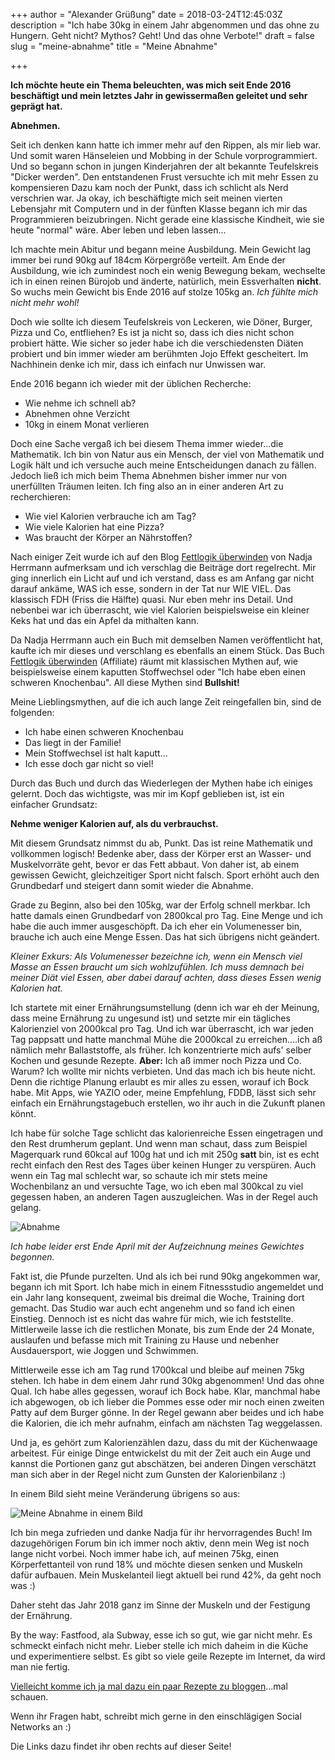+++
author = "Alexander Grüßung"
date = 2018-03-24T12:45:03Z
description = "Ich habe 30kg in einem Jahr abgenommen und das ohne zu Hungern. Geht nicht? Mythos? Geht! Und das ohne Verbote!"
draft = false
slug = "meine-abnahme"
title = "Meine Abnahme"

+++

**Ich möchte heute ein Thema beleuchten, was mich seit Ende 2016 beschäftigt und mein letztes Jahr in gewissermaßen geleitet und sehr geprägt hat.**

**Abnehmen.**

Seit ich denken kann hatte ich immer mehr auf den Rippen, als mir lieb war. Und somit waren Hänseleien und Mobbing in der Schule vorprogrammiert. Und so begann schon in jungen Kinderjahren der alt bekannte Teufelskreis "Dicker werden". 
Den entstandenen Frust versuchte ich mit mehr Essen zu kompensieren
Dazu kam noch der Punkt, dass ich schlicht als Nerd verschrien war. Ja okay, ich beschäftigte mich seit meinen vierten Lebensjahr mit Computern und in der fünften Klasse begann ich mir das Programmieren beizubringen. Nicht gerade eine klassische Kindheit, wie sie heute "normal" wäre. 
Aber leben und leben lassen...

Ich machte mein Abitur und begann meine Ausbildung. Mein Gewicht lag immer bei rund 90kg auf 184cm Körpergröße verteilt. Am Ende der Ausbildung, wie ich zumindest noch ein wenig Bewegung bekam, wechselte ich in einen reinen Bürojob und änderte, natürlich, mein Essverhalten **nicht**. So wuchs mein Gewicht bis Ende 2016 auf stolze 105kg an. *Ich fühlte mich nicht mehr wohl!*

Doch wie sollte ich diesem Teufelskreis von Leckeren, wie Döner, Burger, Pizza und Co, entfliehen? Es ist ja nicht so, dass ich dies nicht schon probiert hätte. Wie sicher so jeder habe ich die verschiedensten Diäten probiert und bin immer wieder am berühmten Jojo Effekt gescheitert. Im Nachhinein denke ich mir, dass ich einfach nur Unwissen war.

Ende 2016 begann ich wieder mit der üblichen Recherche:
* Wie nehme ich schnell ab?
* Abnehmen ohne Verzicht
* 10kg in einem Monat verlieren

Doch eine Sache vergaß ich bei diesem Thema immer wieder...die Mathematik.
Ich bin von Natur aus ein Mensch, der viel von Mathematik und Logik hält und ich versuche auch meine Entscheidungen danach zu fällen.
Jedoch ließ ich mich beim Thema Abnehmen bisher immer nur von unerfüllten Träumen leiten.
Ich fing also an in einer anderen Art zu recherchieren:

* Wie viel Kalorien verbrauche ich am Tag?
* Wie viele Kalorien hat eine Pizza?
* Was braucht der Körper an Nährstoffen?

Nach einiger Zeit wurde ich auf den Blog [Fettlogik überwinden](https://meaju.de/w3O) von Nadja Herrmann aufmerksam und ich verschlag die Beiträge dort regelrecht. Mir ging innerlich ein Licht auf und ich verstand, dass es am Anfang gar nicht darauf ankäme, WAS ich esse, sondern in der Tat nur WIE VIEL. Das klassisch FDH (Friss die Hälfte) quasi. Nur eben mehr ins Detail. Und nebenbei war ich überrascht, wie viel Kalorien beispielsweise ein kleiner Keks hat und das ein Apfel da mithalten kann. 

Da Nadja Herrmann auch ein Buch mit demselben Namen veröffentlicht hat, kaufte ich mir dieses und verschlang es ebenfalls an einem Stück. Das Buch [Fettlogik überwinden](https://meaju.de/6fH) (Affiliate) räumt mit klassischen Mythen auf, wie beispielsweise einem kaputten Stoffwechsel oder "Ich habe eben einen schweren Knochenbau". All diese Mythen sind **Bullshit!**

Meine Lieblingsmythen, auf die ich auch lange Zeit reingefallen bin, sind de folgenden:

- Ich habe einen schweren Knochenbau
- Das liegt in der Familie!
- Mein Stoffwechsel ist halt kaputt...
- Ich esse doch gar nicht so viel!

Durch das Buch und durch das Wiederlegen der Mythen habe ich einiges gelernt. Doch das wichtigste, was mir im Kopf geblieben ist, ist ein einfacher Grundsatz:

**Nehme weniger Kalorien auf, als du verbrauchst.**

Mit diesem Grundsatz nimmst du ab, Punkt. Das ist reine Mathematik und vollkommen logisch!
Bedenke aber, dass der Körper erst an Wasser- und Muskelvorräte geht, bevor er das Fett abbaut. 
Von daher ist, ab einem gewissen Gewicht, gleichzeitiger Sport nicht falsch. Sport erhöht auch den Grundbedarf und steigert dann somit wieder die Abnahme.

Grade zu Beginn, also bei den 105kg, war der Erfolg schnell merkbar. Ich hatte damals einen Grundbedarf von 2800kcal pro Tag. Eine Menge und ich habe die auch immer ausgeschöpft. Da ich eher ein Volumenesser bin, brauche ich auch eine Menge Essen. Das hat sich übrigens nicht geändert.

*Kleiner Exkurs: Als Volumenesser bezeichne ich, wenn ein Mensch viel Masse an Essen braucht um sich wohlzufühlen. Ich muss demnach bei meiner Diät viel Essen, aber dabei darauf achten, dass dieses Essen wenig Kalorien hat.*

Ich startete mit einer Ernährungsumstellung (denn ich war eh der Meinung, dass meine Ernährung zu ungesund ist) und setzte mir ein tägliches Kalorienziel von 2000kcal pro Tag. Und ich war überrascht, ich war jeden Tag pappsatt und hatte manchmal Mühe die 2000kcal zu erreichen....ich aß nämlich mehr Ballaststoffe, als früher. Ich konzentrierte mich aufs' selber Kochen und gesunde Rezepte. 
**Aber:** Ich aß immer noch Pizza und Co. Warum? Ich wollte mir nichts verbieten. Und das mach ich bis heute nicht. Denn die richtige Planung erlaubt es mir alles zu essen, worauf ich Bock habe.
Mit Apps, wie YAZIO oder, meine Empfehlung, FDDB, lässt sich sehr einfach ein Ernährungstagebuch erstellen, wo ihr auch in die Zukunft planen könnt.

Ich habe für solche Tage schlicht das kalorienreiche Essen eingetragen und den Rest drumherum geplant. Und wenn man schaut, dass zum Beispiel Magerquark rund 60kcal auf 100g hat und ich mit 250g **satt** bin, ist es echt recht einfach den Rest des Tages über keinen Hunger zu verspüren. 
Auch wenn ein Tag mal schlecht war, so schaute ich mir stets meine Wochenbilanz an und versuchte Tage, wo ich eben mal 300kcal zu viel gegessen haben, an anderen Tagen auszugleichen. Was in der Regel auch gelang.

![Abnahme](http://img.gruessung.eu/?f=1514588049.png)

*Ich habe leider erst Ende April mit der Aufzeichnung meines Gewichtes begonnen.*

Fakt ist, die Pfunde purzelten. Und als ich bei rund 90kg angekommen war, begann ich mit Sport. Ich habe mich in einem Fitnessstudio angemeldet und ein Jahr lang konsequent, zweimal bis dreimal die Woche, Training dort gemacht. Das Studio war auch echt angenehm und so fand ich einen Einstieg. Dennoch ist es nicht das wahre für mich, wie ich feststellte. Mittlerweile lasse ich die restlichen Monate, bis zum Ende der 24 Monate, auslaufen und befasse mich mit Training zu Hause und nebenher Ausdauersport, wie Joggen und Schwimmen.

Mittlerweile esse ich am Tag rund 1700kcal und bleibe auf meinen 75kg stehen. Ich habe in dem einem Jahr rund 30kg abgenommen! Und das ohne Qual. Ich habe alles gegessen, worauf ich Bock habe. Klar, manchmal habe ich abgewogen, ob ich lieber die Pommes esse oder mir noch einen zweiten Patty auf dem Burger gönne. In der Regel gewann aber beides und ich habe die Kalorien, die ich mehr aufnahm, einfach am nächsten Tag weggelassen.

Und ja, es gehört zum Kalorienzählen dazu, dass du mit der Küchenwaage arbeitest. Für einige Dinge entwickelst du mit der Zeit auch ein Auge und kannst die Portionen ganz gut abschätzen, bei anderen Dingen verschätzt man sich aber in der Regel nicht zum Gunsten der Kalorienbilanz :) 

In einem Bild sieht meine Veränderung übrigens so aus:

![Meine Abnahme in einem Bild](http://img.gruessung.eu/?f=1499930584.png)

Ich bin mega zufrieden und danke Nadja für ihr hervorragendes Buch!
Im dazugehörigen Forum bin ich immer noch aktiv, denn mein Weg ist noch lange nicht vorbei.
Noch immer habe ich, auf meinen 75kg, einen Körperfettanteil von rund 18% und möchte diesen senken und Muskeln dafür aufbauen. Mein Muskelanteil liegt aktuell bei rund 42%, da geht noch was :)

Daher steht das Jahr 2018 ganz im Sinne der Muskeln und der Festigung der Ernährung.

By the way: Fastfood, ala Subway, esse ich so gut, wie gar nicht mehr. Es schmeckt einfach nicht mehr. Lieber stelle ich mich daheim in die Küche und experimentiere selbst. Es gibt so viele geile Rezepte im Internet, da wird man nie fertig.

[Vielleicht komme ich ja mal dazu ein paar Rezepte zu bloggen](https://solardorf.eu/tag/rezept/)...mal schauen.

Wenn ihr Fragen habt, schreibt mich gerne in den einschlägigen Social Networks an :) 

Die Links dazu findet ihr oben rechts auf dieser Seite!

